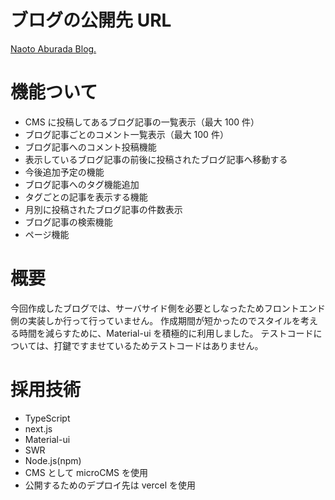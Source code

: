 # ブログの公開先 URL

[Naoto Aburada Blog.](https://github.com/zeit/next.js/tree/canary/examples/blog-starter)

# 機能ついて

- CMS に投稿してあるブログ記事の一覧表示（最大 100 件）
- ブログ記事ごとのコメント一覧表示（最大 100 件）
- ブログ記事へのコメント投稿機能
- 表示しているブログ記事の前後に投稿されたブログ記事へ移動する
- 今後追加予定の機能
- ブログ記事へのタグ機能追加
- タグごとの記事を表示する機能
- 月別に投稿されたブログ記事の件数表示
- ブログ記事の検索機能
- ページ機能

# 概要

今回作成したブログでは、サーバサイド側を必要としなったためフロントエンド側の実装しか行って行っていません。
作成期間が短かったのでスタイルを考える時間を減らすために、Material-ui を積極的に利用しました。
テストコードについては、打鍵ですませているためテストコードはありません。

# 採用技術

- TypeScript
- next.js
- Material-ui
- SWR
- Node.js(npm)
- CMS として microCMS を使用
- 公開するためのデプロイ先は vercel を使用
